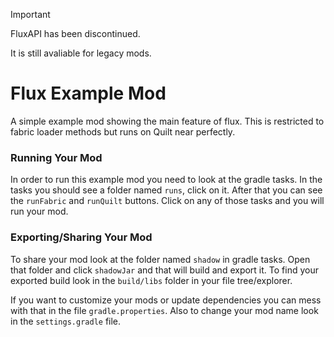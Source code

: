 > [!IMPORTANT]
> FluxAPI has been discontinued.
>
> It is still avaliable for legacy mods.

# Flux Example Mod
A simple example mod showing the main feature of flux. This is restricted to fabric loader methods but runs on Quilt near perfectly.

### Running Your Mod
In order to run this example mod you need to look at the gradle tasks. In the tasks you should see a folder named `runs`, click on it. After that you can see the `runFabric` and `runQuilt` buttons. Click on any of those tasks and you will run your mod.

### Exporting/Sharing Your Mod
To share your mod look at the folder named `shadow` in gradle tasks. Open that folder and click `shadowJar` and that will build and export it.
To find your exported build look in the `build/libs` folder in your file tree/explorer.

If you want to customize your mods or update dependencies you can mess with that in the file `gradle.properties`.
Also to change your mod name look in the `settings.gradle` file.
